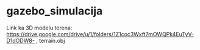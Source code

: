 # gazebo_simulacija
Link ka 3D modelu terena: https://drive.google.com/drive/u/1/folders/1Z1coc3Wxft7mOWQPk4EuTyV-D1dODW8- , terrain.obj

